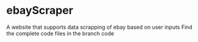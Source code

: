 # ebayScraper
A website that supports data scrapping of ebay based on user inputs
Find the complete code files in the branch code
